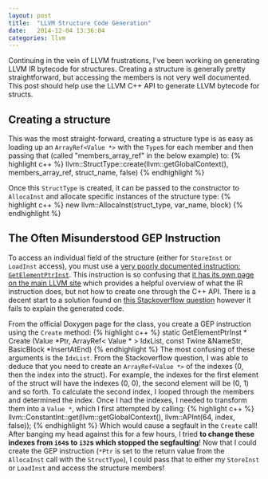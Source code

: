 ```yaml
---
layout: post
title:  "LLVM Structure Code Generation"
date:   2014-12-04 13:36:04
categories: llvm
---
```

Continuing in the vein of LLVM frustrations, I've been working on generating LLVM IR bytecode for structures. Creating a structure is generally pretty straightforward, but accessing the
members is not very well documented. This post should help use the LLVM C++ API to generate LLVM bytecode for structs.

## Creating a structure
This was the most straight-forward, creating a structure type is as easy as loading up an ```ArrayRef<Value *>``` with the ```Type```s for each member and then passing that (called "members_array_ref"
in the below example) to:
{% highlight c++ %}
llvm::StructType::create(llvm::getGlobalContext(), members_array_ref, struct_name, false)
{% endhighlight %}

Once this ```StructType``` is created, it can be passed to the constructor to ```AllocaInst``` and allocate specific instances of the structure type:
{% highlight c++ %}
new llvm::AllocaInst(struct_type, var_name, block)
{% endhighlight %}

## The Often Misunderstood GEP Instruction
To access an individual field of the structure (either for ```StoreInst``` or ```LoadInst``` access), you must use a [very poorly documented instruction: ```GetElementPtrInst```](http://llvm.org/docs/doxygen/html/classllvm_1_1GetElementPtrInst.html).
This instruction is so confusing that [it has its own page on the main LLVM site](http://llvm.org/docs/GetElementPtr.html) which provides a helpful overview of what the IR instruction does, but not how to create 
one through the C++ API. There is a decent start to a solution found on [this Stackoverflow question](http://stackoverflow.com/questions/17409216/llvm-how-to-access-to-struct-fields-based-on-their-names) however 
it fails to explain the generated code.

From the official Doxygen page for the class, you create a GEP instruction using the ```Create``` method:
{% highlight c++ %}
static GetElementPtrInst * Create (Value *Ptr, ArrayRef< Value * > IdxList, const Twine &NameStr, BasicBlock *InsertAtEnd)
{% endhighlight %}
The most confusing of these arguments is the ```IdxList```. From the Stackoverflow question, I was able to deduce that you need to create an ```ArrayRef<Value *>``` of the indexes (0, then the index into the struct).
For example, the indexes for the first element of the struct will have the indexes (0, 0), the second element will be (0, 1) and so forth. To calculate the second index, I looped through the members and determined
the index. Once I had the indexes, I needed to transform them into a ```Value *```, which I first attempted by calling: 
{% highlight c++ %}
llvm::ConstantInt::get(llvm::getGlobalContext(), llvm::APInt(64, index, false));
{% endhighlight %}
Which would cause a segfault in the ```Create``` call! After banging my head against this for a few hours, I tried **to change these indexes from ```i64```s to ```i32```s which stopped the segfaulting**!
Now that I could create the GEP instruction (```*Ptr``` is set to the return value from the ```AllocaInst``` call with the ```StructType```), I could pass that to either my ```StoreInst``` or ```LoadInst```
and access the structure members!
